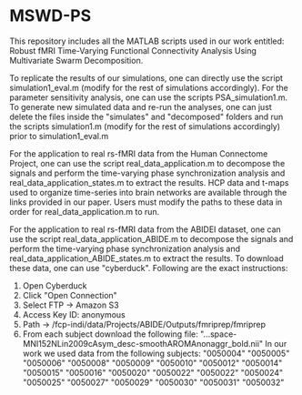 # MSWD-PS
This repository includes all the MATLAB scripts used in our work entitled: Robust fMRI Time-Varying Functional Connectivity Analysis Using Multivariate Swarm Decomposition.

To replicate the results of our simulations, one can directly use the script simulation1_eval.m (modify for the rest of simulations accordingly). For the parameter sensitivity analysis, one can use the scripts PSA_simulation1.m. To generate new simulated data and re-run the analyses, one can just delete the files inside the "simulates" and "decomposed" folders and run the scripts simulation1.m (modify for the rest of simulations accordingly) prior to simulation1_eval.m

For the application to real rs-fMRI data from the Human Connectome Project, one can use the script real_data_application.m to decompose the signals and perform the time-varying phase synchronization analysis and real_data_application_states.m to extract the results. HCP data and t-maps used to organize time-series into brain networks are available through the links provided in our paper. Users must modify the paths to these data in order for real_data_application.m to run.

For the application to real rs-fMRI data from the ABIDEI dataset, one can use the script real_data_application_ABIDE.m to decompose the signals and perform the time-varying phase synchronization analysis and real_data_application_ABIDE_states.m to extract the results. To download these data, one can use "cyberduck". Following are the exact instructions:
1) Open Cyberduck
2) Click "Open Connection"
3) Select FTP -> Amazon S3
4) Access Key ID: anonymous
5) Path -> /fcp-indi/data/Projects/ABIDE/Outputs/fmriprep/fmriprep
6) From each subject download the following file: "...space-MNI152NLin2009cAsym_desc-smoothAROMAnonaggr_bold.nii"
In our work we used data from the following subjects:
"0050004"
"0050005"
"0050006"
"0050008"
"0050009"
"0050010"
"0050012"
"0050014"
"0050015"
"0050016"
"0050020"
"0050022"
"0050022"
"0050024"
"0050025"
"0050027"
"0050029"
"0050030"
"0050031"
"0050032"
